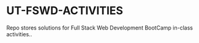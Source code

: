 # UT-FSWD-ACTIVITIES
Repo stores solutions for Full Stack Web Development BootCamp in-class activities..
